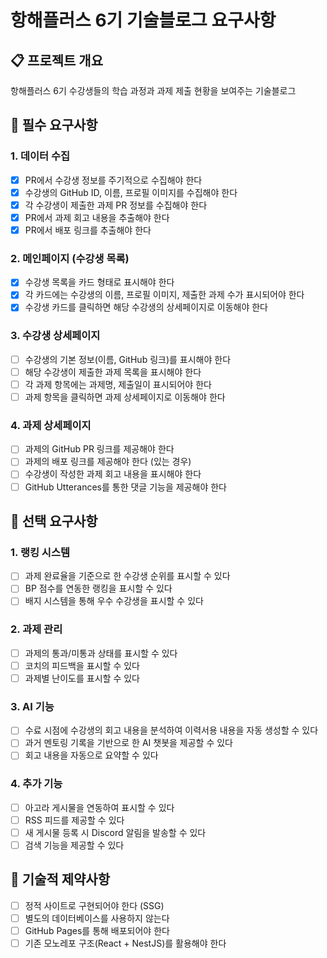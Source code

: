 # 항해플러스 6기 기술블로그 요구사항

## 📋 프로젝트 개요
항해플러스 6기 수강생들의 학습 과정과 과제 제출 현황을 보여주는 기술블로그

## 🎯 필수 요구사항

### 1. 데이터 수집
- [X] PR에서 수강생 정보를 주기적으로 수집해야 한다
- [X] 수강생의 GitHub ID, 이름, 프로필 이미지를 수집해야 한다
- [X] 각 수강생이 제출한 과제 PR 정보를 수집해야 한다
- [X] PR에서 과제 회고 내용을 추출해야 한다
- [X] PR에서 배포 링크를 추출해야 한다

### 2. 메인페이지 (수강생 목록)
- [X] 수강생 목록을 카드 형태로 표시해야 한다
- [X] 각 카드에는 수강생의 이름, 프로필 이미지, 제출한 과제 수가 표시되어야 한다
- [X] 수강생 카드를 클릭하면 해당 수강생의 상세페이지로 이동해야 한다

### 3. 수강생 상세페이지
- [ ] 수강생의 기본 정보(이름, GitHub 링크)를 표시해야 한다
- [ ] 해당 수강생이 제출한 과제 목록을 표시해야 한다
- [ ] 각 과제 항목에는 과제명, 제출일이 표시되어야 한다
- [ ] 과제 항목을 클릭하면 과제 상세페이지로 이동해야 한다

### 4. 과제 상세페이지
- [ ] 과제의 GitHub PR 링크를 제공해야 한다
- [ ] 과제의 배포 링크를 제공해야 한다 (있는 경우)
- [ ] 수강생이 작성한 과제 회고 내용을 표시해야 한다
- [ ] GitHub Utterances를 통한 댓글 기능을 제공해야 한다

## 🚀 선택 요구사항

### 1. 랭킹 시스템
- [ ] 과제 완료율을 기준으로 한 수강생 순위를 표시할 수 있다
- [ ] BP 점수를 연동한 랭킹을 표시할 수 있다
- [ ] 배지 시스템을 통해 우수 수강생을 표시할 수 있다

### 2. 과제 관리
- [ ] 과제의 통과/미통과 상태를 표시할 수 있다
- [ ] 코치의 피드백을 표시할 수 있다
- [ ] 과제별 난이도를 표시할 수 있다

### 3. AI 기능
- [ ] 수료 시점에 수강생의 회고 내용을 분석하여 이력서용 내용을 자동 생성할 수 있다
- [ ] 과거 멘토링 기록을 기반으로 한 AI 챗봇을 제공할 수 있다
- [ ] 회고 내용을 자동으로 요약할 수 있다

### 4. 추가 기능
- [ ] 아고라 게시물을 연동하여 표시할 수 있다
- [ ] RSS 피드를 제공할 수 있다
- [ ] 새 게시물 등록 시 Discord 알림을 발송할 수 있다
- [ ] 검색 기능을 제공할 수 있다

## 🔧 기술적 제약사항
- [ ] 정적 사이트로 구현되어야 한다 (SSG)
- [ ] 별도의 데이터베이스를 사용하지 않는다
- [ ] GitHub Pages를 통해 배포되어야 한다
- [ ] 기존 모노레포 구조(React + NestJS)를 활용해야 한다
